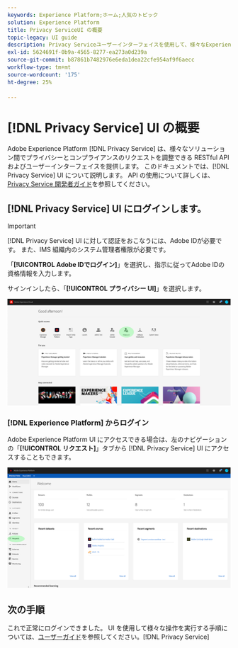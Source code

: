 ```yaml
---
keywords: Experience Platform;ホーム;人気のトピック
solution: Experience Platform
title: Privacy ServiceUI の概要
topic-legacy: UI guide
description: Privacy Serviceユーザーインターフェイスを使用して、様々なExperience Cloudアプリケーション間でプライバシーリクエストを調整および監視します。
exl-id: 5624691f-0b9a-4565-8277-ea273a0d239a
source-git-commit: b87861b7482976e6eda1dea22cfe954af9f6aecc
workflow-type: tm+mt
source-wordcount: '175'
ht-degree: 25%

---
```


# [!DNL Privacy Service] UI の概要

Adobe Experience Platform [!DNL Privacy Service] は、様々なソリューション間でプライバシーとコンプライアンスのリクエストを調整できる RESTful API およびユーザーインターフェイスを提供します。 このドキュメントでは、[!DNL Privacy Service] UI について説明します。 API の使用について詳しくは、[Privacy Service 開発者ガイド](../api/getting-started.md)を参照してください。

## [!DNL Privacy Service] UI にログインします。

>[!IMPORTANT]
>
>[!DNL Privacy Service] UI に対して認証をおこなうには、Adobe IDが必要です。 また、IMS 組織内のシステム管理者権限が必要です。

「**[!UICONTROL Adobe IDでログイン]**」を選択し、指示に従ってAdobe IDの資格情報を入力します。

サインインしたら、「**[!UICONTROL プライバシー UI]**」を選択します。

![](../images/ui-overview/quick-access.png)

### [!DNL Experience Platform] からログイン

Adobe Experience Platform UI にアクセスできる場合は、左のナビゲーションの「**[!UICONTROL リクエスト]**」タブから [!DNL Privacy Service] UI にアクセスすることもできます。

![](../images/ui-overview/platform.png)

## 次の手順

これで正常にログインできました。 UI を使用して様々な操作を実行する手順については、[ユーザーガイド](user-guide.md)を参照してください。[!DNL Privacy Service]
